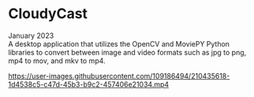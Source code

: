 # CloudyCast
January 2023<br>
A desktop application that utilizes the OpenCV and MoviePY Python libraries to convert between image and video formats such as jpg to png, mp4 to mov, and mkv to mp4. 

https://user-images.githubusercontent.com/109186494/210435618-1d4538c5-c47d-45b3-b9c2-457406e21034.mp4
